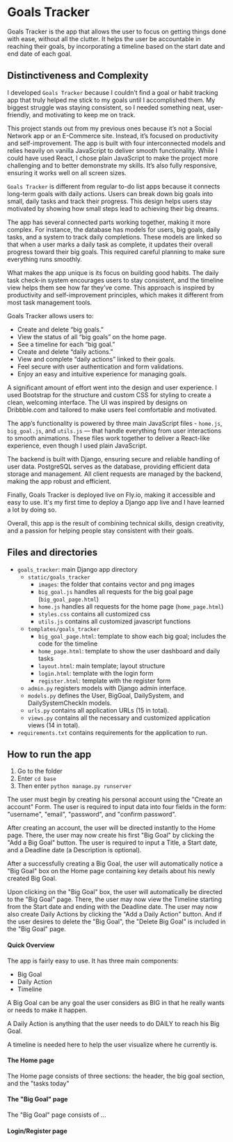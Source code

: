 # Goals Tracker
<!--
Your README.md file should be minimally multiple paragraphs in length, and should provide a comprehensive documentation of what you did and, if applicable, why you did it.

It documents your project thoroughly, and that distinguishes this project from others in the course and defends its complexity.

This section alone should consist of several paragraphs, before you even begin to talk about the documentation of your project.
-->

Goals Tracker is the app that allows the user to focus on getting things done with ease, without all the clutter. It helps the user be accountable in reaching their goals, by incorporating a timeline based on the start date and end date of each goal.


## Distinctiveness and Complexity

I developed `Goals Tracker` because I couldn’t find a goal or habit tracking app that truly helped me stick to my goals until I accomplished them. My biggest struggle was staying consistent, so I needed something neat, user-friendly, and motivating to keep me on track.

This project stands out from my previous ones because it’s not a Social Network app or an E-Commerce site. Instead, it’s focused on productivity and self-improvement. The app is built with four interconnected models and relies heavily on vanilla JavaScript to deliver smooth functionality. While I could have used React, I chose plain JavaScript to make the project more challenging and to better demonstrate my skills. It’s also fully responsive, ensuring it works well on all screen sizes.

`Goals Tracker` is different from regular to-do list apps because it connects long-term goals with daily actions. Users can break down big goals into small, daily tasks and track their progress. This design helps users stay motivated by showing how small steps lead to achieving their big dreams.

The app has several connected parts working together, making it more complex. For instance, the database has models for users, big goals, daily tasks, and a system to track daily completions. These models are linked so that when a user marks a daily task as complete, it updates their overall progress toward their big goals. This required careful planning to make sure everything runs smoothly.

What makes the app unique is its focus on building good habits. The daily task check-in system encourages users to stay consistent, and the timeline view helps them see how far they’ve come. This approach is inspired by productivity and self-improvement principles, which makes it different from most task management tools.

Goals Tracker allows users to:
- Create and delete “big goals.”
- View the status of all “big goals” on the home page.
- See a timeline for each “big goal.”
- Create and delete “daily actions.”
- View and complete “daily actions” linked to their goals.
- Feel secure with user authentication and form validations.
- Enjoy an easy and intuitive experience for managing goals.

A significant amount of effort went into the design and user experience. I used Bootstrap for the structure and custom CSS for styling to create a clean, welcoming interface. The UI was inspired by designs on Dribbble.com and tailored to make users feel comfortable and motivated.

The app’s functionality is powered by three main JavaScript files - `home.js`, `big_goal.js`, and `utils.js` — that handle everything from user interactions to smooth animations. These files work together to deliver a React-like experience, even though I used plain JavaScript.

The backend is built with Django, ensuring secure and reliable handling of user data. PostgreSQL serves as the database, providing efficient data storage and management. All client requests are managed by the backend, making the app robust and efficient.

Finally, Goals Tracker is deployed live on Fly.io, making it accessible and easy to use. It's my first time to deploy a Django app live and I have learned a lot by doing so.

Overall, this app is the result of combining technical skills, design creativity, and a passion for helping people stay consistent with their goals.


## Files and directories
<!-- What’s contained in each file you created. -->
- `goals_tracker`: main Django app directory 
  - `static/goals_tracker`
    - `images`: the folder that contains vector and png images
    - `big_goal.js` handles all requests for the big goal page (`big_goal_page.html`)
    - `home.js` handles all requests for the home page (`home_page.html`)
    - `styles.css` contains all customized css
    - `utils.js` contains all customized javascript functions
  - `templates/goals_tracker`
    - `big_goal_page.html`: template to show each big goal; includes the code for the timeline 
    - `home_page.html`: template to show the user dashboard and daily tasks
    - `layout.html`: main template; layout structure
    - `login.html`: template with the login form
    - `register.html`: template with the register form
  - `admin.py` registers models with Django admin interface.
  - `models.py` defines the User, BigGoal, DailySystem, and DailySystemCheckIn models.
  - `urls.py` contains all application URLs (15 in total).
  - `views.py` contains all the necessary and customized application views (14 in total).
- `requirements.txt` contains requirements for the application to run.


## How to run the app
<!-- How to run your application. -->
1. Go to the folder
2. Enter `cd base`
3. Then enter `python manage.py runserver`

The user must begin by creating his personal account using the "Create an account" Form. The user is required to input data into four fields in the form: "username", "email", "password", and "confirm password".

After creating an account, the user will be directed instantly to the Home page. There, the user may now create his first "Big Goal" by clicking the "Add a Big Goal" button. The user is required to input a Title, a Start date, and a Deadline date (a Description is optional). 

After a successfully creating a Big Goal, the user will automatically notice a "Big Goal" box on the Home page containing key details about his newly created Big Goal. 

Upon clicking on the "Big Goal" box, the user will automatically be directed to the "Big Goal" page. There, the user may now view the Timeline starting from the Start date and ending with the Deadline date. The user may now also create Daily Actions by clicking the "Add a Daily Action" button. And if the user desires to delete the "Big Goal", the "Delete Big Goal" is included in the "Big Goal" page.




#### Quick Overview
The app is fairly easy to use. 
It has three main components: 
- Big Goal
- Daily Action
- Timeline

A Big Goal can be any goal the user considers as BIG in that he really wants or needs to make it happen.

A Daily Action is anything that the user needs to do DAILY to reach his Big Goal.

A timeline is needed here to help the user visualize where he currently is. 

#### The Home page
The Home page consists of three sections: the header, the big goal section, and the "tasks today"

#### The "Big Goal" page
The "Big Goal" page consists of ...

#### Login/Register page